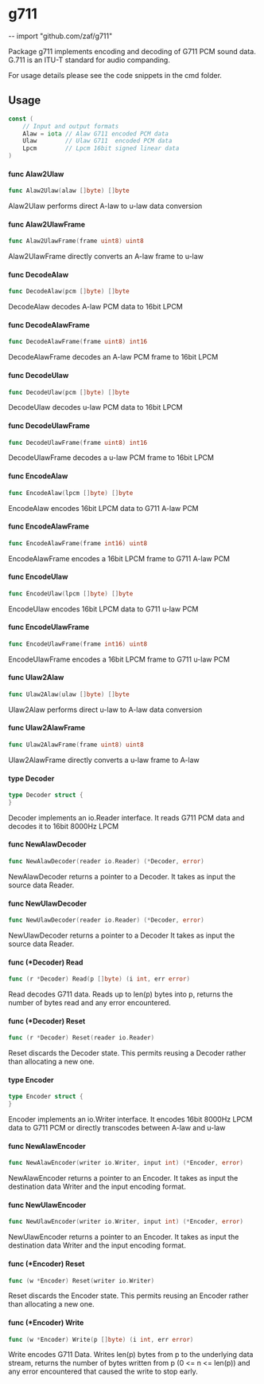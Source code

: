 # g711
--
    import "github.com/zaf/g711"

Package g711 implements encoding and decoding of G711 PCM sound data. G.711 is
an ITU-T standard for audio companding.

For usage details please see the code snippets in the cmd folder.

## Usage

```go
const (
	// Input and output formats
	Alaw = iota // Alaw G711 encoded PCM data
	Ulaw        // Ulaw G711  encoded PCM data
	Lpcm        // Lpcm 16bit signed linear data
)
```

#### func  Alaw2Ulaw

```go
func Alaw2Ulaw(alaw []byte) []byte
```
Alaw2Ulaw performs direct A-law to u-law data conversion

#### func  Alaw2UlawFrame

```go
func Alaw2UlawFrame(frame uint8) uint8
```
Alaw2UlawFrame directly converts an A-law frame to u-law

#### func  DecodeAlaw

```go
func DecodeAlaw(pcm []byte) []byte
```
DecodeAlaw decodes A-law PCM data to 16bit LPCM

#### func  DecodeAlawFrame

```go
func DecodeAlawFrame(frame uint8) int16
```
DecodeAlawFrame decodes an A-law PCM frame to 16bit LPCM

#### func  DecodeUlaw

```go
func DecodeUlaw(pcm []byte) []byte
```
DecodeUlaw decodes u-law PCM data to 16bit LPCM

#### func  DecodeUlawFrame

```go
func DecodeUlawFrame(frame uint8) int16
```
DecodeUlawFrame decodes a u-law PCM frame to 16bit LPCM

#### func  EncodeAlaw

```go
func EncodeAlaw(lpcm []byte) []byte
```
EncodeAlaw encodes 16bit LPCM data to G711 A-law PCM

#### func  EncodeAlawFrame

```go
func EncodeAlawFrame(frame int16) uint8
```
EncodeAlawFrame encodes a 16bit LPCM frame to G711 A-law PCM

#### func  EncodeUlaw

```go
func EncodeUlaw(lpcm []byte) []byte
```
EncodeUlaw encodes 16bit LPCM data to G711 u-law PCM

#### func  EncodeUlawFrame

```go
func EncodeUlawFrame(frame int16) uint8
```
EncodeUlawFrame encodes a 16bit LPCM frame to G711 u-law PCM

#### func  Ulaw2Alaw

```go
func Ulaw2Alaw(ulaw []byte) []byte
```
Ulaw2Alaw performs direct u-law to A-law data conversion

#### func  Ulaw2AlawFrame

```go
func Ulaw2AlawFrame(frame uint8) uint8
```
Ulaw2AlawFrame directly converts a u-law frame to A-law

#### type Decoder

```go
type Decoder struct {
}
```

Decoder implements an io.Reader interface. It reads G711 PCM data and decodes it
to 16bit 8000Hz LPCM

#### func  NewAlawDecoder

```go
func NewAlawDecoder(reader io.Reader) (*Decoder, error)
```
NewAlawDecoder returns a pointer to a Decoder. It takes as input the source data
Reader.

#### func  NewUlawDecoder

```go
func NewUlawDecoder(reader io.Reader) (*Decoder, error)
```
NewUlawDecoder returns a pointer to a Decoder It takes as input the source data
Reader.

#### func (*Decoder) Read

```go
func (r *Decoder) Read(p []byte) (i int, err error)
```
Read decodes G711 data. Reads up to len(p) bytes into p, returns the number of
bytes read and any error encountered.

#### func (*Decoder) Reset

```go
func (r *Decoder) Reset(reader io.Reader)
```
Reset discards the Decoder state. This permits reusing a Decoder rather than
allocating a new one.

#### type Encoder

```go
type Encoder struct {
}
```

Encoder implements an io.Writer interface. It encodes 16bit 8000Hz LPCM data to
G711 PCM or directly transcodes between A-law and u-law

#### func  NewAlawEncoder

```go
func NewAlawEncoder(writer io.Writer, input int) (*Encoder, error)
```
NewAlawEncoder returns a pointer to an Encoder. It takes as input the
destination data Writer and the input encoding format.

#### func  NewUlawEncoder

```go
func NewUlawEncoder(writer io.Writer, input int) (*Encoder, error)
```
NewUlawEncoder returns a pointer to an Encoder. It takes as input the
destination data Writer and the input encoding format.

#### func (*Encoder) Reset

```go
func (w *Encoder) Reset(writer io.Writer)
```
Reset discards the Encoder state. This permits reusing an Encoder rather than
allocating a new one.

#### func (*Encoder) Write

```go
func (w *Encoder) Write(p []byte) (i int, err error)
```
Write encodes G711 Data. Writes len(p) bytes from p to the underlying data
stream, returns the number of bytes written from p (0 <= n <= len(p)) and any
error encountered that caused the write to stop early.
